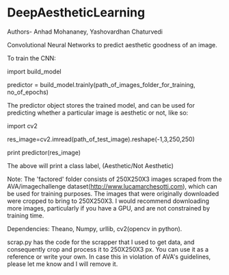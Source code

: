 # DeepAestheticLearning
Authors- Anhad Mohananey, Yashovardhan Chaturvedi

Convolutional Neural Networks to predict aesthetic goodness of an image.

To train the CNN:

import build_model

predictor = build_model.trainly(path_of_images_folder_for_training, no_of_epochs)

The predictor object stores the trained model, and can be used for predicting whether a particular image is aesthetic or not, like so:

import cv2

res_image=cv2.imread(path_of_test_image).reshape(-1,3,250,250)

print predictor(res_image)

The above will print a class label, (Aesthetic/Not Aesthetic)

Note: The 'factored' folder consists of 250X250X3 images scraped from the AVA/imagechallenge dataset(http://www.lucamarchesotti.com), which can be used for training purposes. The images that were originally downloaded were cropped to bring to 250X250X3. I would recommend downloading more images, particularly if you have a GPU, and are not constrained by training time.

Dependencies: Theano, Numpy, urllib, cv2(opencv in python).  

scrap.py has the code for the scrapper that I used to get data, and consequently crop and process it to 250X250X3 px. You can use it as a reference or write your own. In case this in violation of AVA's guidelines, please let me know and I will remove it.

